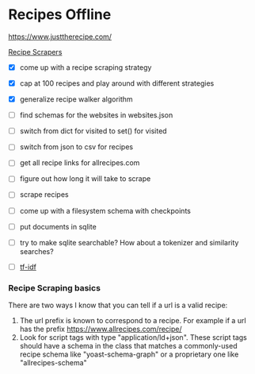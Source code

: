 # Recipes Offline

https://www.justtherecipe.com/

[Recipe Scrapers](https://github.com/hhursev/recipe-scrapers)

- [x] come up with a recipe scraping strategy
- [x] cap at 100 recipes and play around with different strategies
- [x] generalize recipe walker algorithm
- [ ] find schemas for the websites in websites.json

- [ ] switch from dict for visited to set() for visited
- [ ]  switch from json to csv for recipes

- [ ] get all recipe links for allrecipes.com
- [ ] figure out how long it will take to scrape
- [ ] scrape recipes
- [ ] come up with a filesystem schema with checkpoints
- [ ] put documents in sqlite
- [ ] try to make sqlite searchable? How about a tokenizer and similarity searches?

- [ ] [tf-idf](https://github.com/gautamdasika/Document-Search-Engine/blob/master/finalsearch.py)

### Recipe Scraping basics

There are two ways I know that you can tell if a url is a valid recipe:

1. The url prefix is known to correspond to a recipe. For example if a url has the prefix https://www.allrecipes.com/recipe/ 
2. Look for script tags with type "application/ld+json". These script tags should have a schema in the class that matches a commonly-used recipe schema like "yoast-schema-graph" or a proprietary one like "allrecipes-schema"



